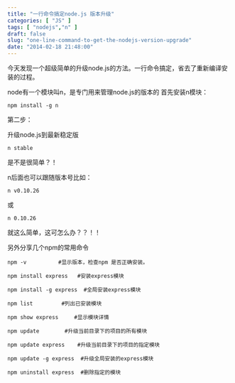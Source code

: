 ```yaml
---
title: "一行命令搞定node.js 版本升级"
categories: [ "JS" ]
tags: [ "nodejs","n" ]
draft: false
slug: "one-line-command-to-get-the-nodejs-version-upgrade"
date: "2014-02-18 21:48:00"
---
```


今天发现一个超级简单的升级node.js的方法。一行命令搞定，省去了重新编译安装的过程。

node有一个模块叫n，是专门用来管理node.js的版本的
首先安装n模块：

    npm install -g n

第二步：

升级node.js到最新稳定版

    n stable

是不是很简单？！


<!--more-->


n后面也可以跟随版本号比如：

    n v0.10.26

或

    n 0.10.26

就这么简单，这可怎么办？？！！

另外分享几个npm的常用命令

    npm -v          #显示版本，检查npm 是否正确安装。
     
    npm install express   #安装express模块
     
    npm install -g express  #全局安装express模块
     
    npm list         #列出已安装模块
     
    npm show express     #显示模块详情
     
    npm update        #升级当前目录下的项目的所有模块
     
    npm update express    #升级当前目录下的项目的指定模块
     
    npm update -g express  #升级全局安装的express模块
     
    npm uninstall express  #删除指定的模块
